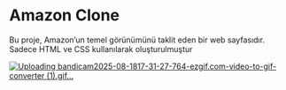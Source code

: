 # Amazon Clone

Bu proje, Amazon’un temel görünümünü taklit eden bir web sayfasıdır. Sadece HTML ve CSS kullanılarak oluşturulmuştur


[![Uploading bandicam2025-08-1817-31-27-764-ezgif.com-video-to-gif-converter (1).gif…]()](https://amazon-clone-w.netlify.app/)
